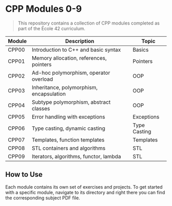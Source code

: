# CPP Modules 0-9

> This repository contains a collection of CPP modules completed as part of the École 42 curriculum.

| Module | Description                                      | Topic           |
|--------|--------------------------------------------------|-----------------|
| CPP00  | Introduction to C++ and basic syntax            | Basics          |
| CPP01  | Memory allocation, references, pointers         | Pointers        |
| CPP02  | Ad-hoc polymorphism, operator overload          | OOP             |
| CPP03  | Inheritance, polymorphism, encapsulation        | OOP             |
| CPP04  | Subtype polymorphism, abstract classes           | OOP             |
| CPP05  | Error handling with exceptions                  | Exceptions      |
| CPP06  | Type casting, dynamic casting                   | Type Casting    |
| CPP07  | Templates, function templates                   | Templates       |
| CPP08  | STL containers and algorithms                   | STL             |
| CPP09  | Iterators, algorithms, functor, lambda          | STL             |

## How to Use

Each module contains its own set of exercises and projects. To get started with a specific module, navigate to its directory and right there you can find the corresponding subject PDF file.
